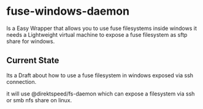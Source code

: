# fuse-windows-daemon
Is a Easy Wrapper that allows you to use fuse filesystems inside windows it needs a Lightweight virtual machine to expose a fuse filesystem as sftp share for windows.

## Current State
Its a Draft about how to use a fuse filesystem in windows exposed via ssh connection.

it will use @direktspeed/fs-daemon which can expose a filesystem via ssh or smb nfs share on linux.
